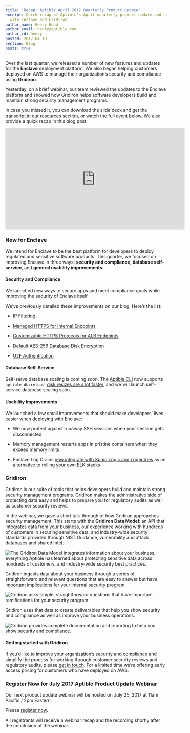 ```yaml
---
title: 'Recap: Aptible April 2017 Quarterly Product Update'
excerpt: Quick recap of Aptible's April quarterly product update and all that's new
  with Enclave and Gridiron.
author_name: Henry Hund
author_email: henry@aptible.com
author_id: henry
posted: 2017-04-19
section: Blog
posts: true
---
```


Over the last quarter, we released a number of new features and updates for the **Enclave** deployment platform. We also began helping customers deployed on AWS to manage their organization’s security and compliance using **Gridiron**.

Yesterday, on a brief webinar, our team reviewed the updates to the Enclave platform and showed how Gridiron helps software developers build and maintain strong security management programs.

In case you missed it, you can download the slide deck and get the transcript in [our resources section](https://www.aptible.com/resources/update-webinar-april-2017/), or watch the full event below. We also provide a quick recap in this blog post.


<iframe width="560" height="315" src="https://www.youtube.com/embed/UjHf9UPevi4" frameborder="0" allowfullscreen></iframe>


<br>


### New for Enclave

We intend for Enclave to be the best platform for developers to deploy regulated and sensitive software products. This quarter, we focused on improving Enclave in three ways: **security and compliance**, **database self-service**, and **general usability improvements.**

#### Security and Compliance

We launched new ways to secure apps and meet compliance goals while improving the security of Enclave itself.

We’ve previously detailed these improvements on our blog. Here’s the list:

  * [IP Filtering][0]

  * [Managed HTTPS for Internal Endpoints][1]

  * [Customizable HTTPS Protocols for ALB Endpoints][2]

  * [Default AES-256 Database Disk Encryption][3]

  * [U2F Authentication][4]

#### Database Self-Service

Self-serve database scaling is coming soon. The [Aptible CLI][5] now supports `aptible db:reload`, [disk resizes are a lot faster][6], and we will launch self-service database scaling soon.

#### Usability Improvements

We launched a few small improvements that should make developers’ lives easier when deploying with Enclave:

  * We now protect against runaway SSH sessions when your session gets disconnected

  * Memory management restarts apps in pristine containers when they exceed memory limits

  * Enclave Log Drains [now integrate with Sumo Logic and Logentries][7] as an alternative to rolling your own ELK stacks

### Gridiron

Gridiron is our suite of tools that helps developers build and maintain strong security management programs. Gridiron makes the administrative side of protecting data easy and helps to prepare you for regulatory audits as well as customer security reviews.

In the webinar, we gave a short talk-through of how Gridiron approaches security management. This starts with the **Gridiron Data Model**: an API that integrates data from your business, our experience working with hundreds of customers in securing sensitive data, and industry-wide security standards provided through NIST Guidance, vulnerability and attack databases and shared intel.

![The Gridiron Data Model integrates information about your business, everything Aptible has learned about protecting sensitive data across hundreds of customers, and industry-wide security best practices.](//images.contentful.com/8djp5jlzqrnc/2RtvTrzrEc24Yycu8Oq4Cm/748ac8804b908de03afc3215b0e0edce/Gridiron_Data_Model.png)

Gridiron ingests data about your business through a series of straightforward and relevant questions that are easy to answer but have important implications for your internal security program.

![Gridiron asks simple, straightforward questions that have important ramifications for your security program.](//images.contentful.com/8djp5jlzqrnc/S6J2nhUA00cU2saq0oOSm/cc8bbb421c14393862a1291ef10a753f/Security_Control_Questions.png)

Gridiron uses that data to create deliverables that help you show security and compliance as well as improve your business operations.

![Gridiron provides complete documentation and reporting to help you show security and compliance.](//images.contentful.com/8djp5jlzqrnc/51R9sqIF6oqI0QEWkEUQK8/de0caefc0d5cbef57a0828d85dff2f26/HIPAA_Documentation.png)

#### Getting started with Gridiron

If you’d like to improve your organization’s security and compliance and simplify the process for working through customer security reviews and regulatory audits, please [get in touch][11]. For a limited time we’re offering early access pricing for customers who have deployed on AWS.

### Register Now for July 2017 Aptible Product Update Webinar

Our next product update webinar will be hosted on July 25, 2017 at 11am Pacific / 2pm Eastern.

Please [register now][12]. 

All registrants will receive a webinar recap and the recording shortly after the conclusion of the webinar.

  [0]: https://www.aptible.com/blog/ip-filtering-made-easy-with-enclave-endpoints/
  [1]: https://www.aptible.com/blog/managed-https-endpoints-now-support-internal-endpoints/
  [2]: https://www.aptible.com/blog/alb-endpoints-now-support-ssl_protocols_override/
  [3]: https://www.aptible.com/blog/database-encryption-now-defaults-to-aes-256/
  [4]: https://www.aptible.com/blog/aptible-2-factor-authentication-now-supports-fido-u2f-security-keys/
  [5]: https://www.aptible.com/support/toolbelt/
  [6]: https://www.aptible.com/blog/faster-enclave-database-resizing/
  [7]: https://www.aptible.com/blog/logentries-and-sumo-logic-setup-now-a-breeze/
  [11]: http://contact.aptible.com
  [12]: https://zoom.us/webinar/register/e5ffa6545dd197d7dc2040ba88984b7b    
